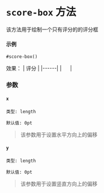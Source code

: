 # `score-box` 方法

该方法用于绘制一个只有评分的的评分框

#### 示例
```typst
#score-box()
```
效果：
| 评分 |
|------|
| &nbsp;&nbsp;&nbsp;&nbsp; |

### 参数

#### `x`

`类型: length`

`默认值: 0pt`
>该参数用于设置水平方向上的偏移

#### `y`

`类型: length`

`默认值: 0pt`

>该参数用于设置竖直方向上的偏移

